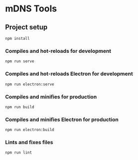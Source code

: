 # mDNS Tools

## Project setup
```
npm install
```

### Compiles and hot-reloads for development
```
npm run serve
```
### Compiles and hot-reloads Electron for development
```
npm run electron:serve
```

### Compiles and minifies for production
```
npm run build
```

### Compiles and minifies Electron for production
```
npm run electron:build
```

### Lints and fixes files
```
npm run lint
```